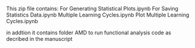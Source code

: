 This zip file contains:
For Generating Statistical Plots.ipynb
For Saving Statistics Data.ipynb
Multiple Learning Cycles.ipynb
Plot Multiple Learning Cycles.ipynb

in addtion it contains folder AMD to  run functional analysis code as decribed in the manuscript 
